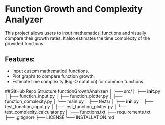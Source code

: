 # Function Growth and Complexity Analyzer

This project allows users to input mathematical functions and visually compare their growth rates. It also estimates the time complexity of the provided functions.

## Features:
- Input custom mathematical functions.
- Plot graphs to compare function growth.
- Estimate time complexity (Big-O notation) for common functions.

##GitHub Repo Structure
functionGrowthAnalyzer/
│
├── src/
│   ├── __init__.py
│   ├── function_input.py
│   ├── function_plotter.py
│   ├── function_complexity.py
│   └── main.py
│
├── tests/
│   ├── __init__.py
│   ├── test_function_input.py
│   ├── test_function_plotter.py
│   └── test_complexity_calculator.py
│
├── functions.txt
├── requirements.txt
├── .gitignore
├── LICENSE
└── INSTALLATION.md
